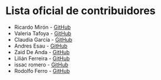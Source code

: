 # Lista oficial de contribuidores

- Ricardo Mirón - [GitHub](http://github.com/ricardomiron)
- Valeria Tafoya - [GitHub](http://github.com/itsvaleriatafoya)
- Claudia García - [GitHub](https://github.com/garciagclaudia)
- Andres Esau - [GitHub](http://github.com/Andres8ezau) 
- Zaid De Anda - [GitHub](https://github.com/ZaidTheJedi)
- Lilián Ferreira - [GitHub](https://github.com/lilianferreira)
- issac romero  - [GitHub](https://github.com/IssacRom-96/hello-world)
- Rodolfo Ferro - [GitHub](http://github.com/ferrorodolfo)
